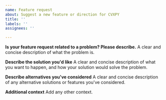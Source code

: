 ```yaml
---
name: Feature request
about: Suggest a new feature or direction for CVXPY
title: ''
labels: ''
assignees: ''

---
```


**Is your feature request related to a problem? Please describe.**
A clear and concise description of what the problem is.

**Describe the solution you'd like**
A clear and concise description of what you want to happen, and how your solution would solve the problem.

**Describe alternatives you've considered**
A clear and concise description of any alternative solutions or features you've considered.

**Additional context**
Add any other context.
